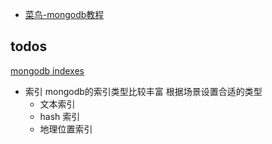 
- [菜鸟-mongodb教程](https://www.runoob.com/mongodb/mongodb-delete-collection.html)
## todos
 [mongodb indexes](https://www.mongodb.com/docs/manual/indexes/)
- 索引
    mongodb的索引类型比较丰富 根据场景设置合适的类型
    - 文本索引
    - hash 索引
    - 地理位置索引